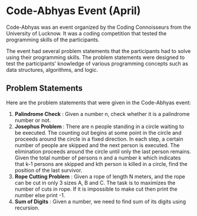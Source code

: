 
# Code-Abhyas Event (April)

Code-Abhyas was an event organized by the Coding Connoisseurs from the University of Lucknow. It was a coding competition that tested the programming skills of the participants.

The event had several problem statements that the participants had to solve using their programming skills. The problem statements were designed to test the participants' knowledge of various programming concepts such as data structures, algorithms, and logic.

## Problem Statements

Here are the problem statements that were given in the Code-Abhyas event:

1. <strong>Palindrome Check</strong> : Given a number n, check whether it is a palindrome number or not.
2. <strong>Josephus Problem </strong>: There are n people standing in a circle waiting to be executed. The counting out begins at some point in the circle and proceeds around the circle in a fixed direction. In each step, a certain number of people are skipped and the next person is executed. The elimination proceeds around the circle until only the last person remains. Given the total number of persons n and a number k which indicates that k-1 persons are skipped and kth person is killed in a circle, find the position of the last survivor.
3. <strong>Rope Cutting Problem</strong> : Given a rope of length N meters, and the rope can be cut in only 3 sizes A, B and C. The task is to maximizes the number of cuts in rope. If it is impossible to make cut then print the number else print -1.
4. <strong>Sum of Digits</strong> : Given a number, we need to find sum of its digits using recursion.
